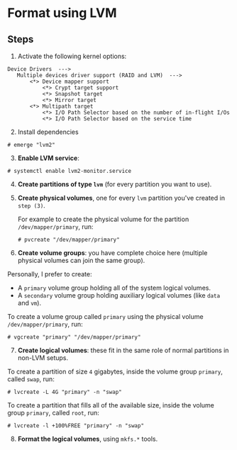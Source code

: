 # Format using LVM

## Steps

1. Activate the following kernel options:

  ```
  Device Drivers  --->
     Multiple devices driver support (RAID and LVM)  --->
         <*> Device mapper support
             <*> Crypt target support
             <*> Snapshot target
             <*> Mirror target
         <*> Multipath target
             <*> I/O Path Selector based on the number of in-flight I/Os
             <*> I/O Path Selector based on the service time
  ```

2. Install dependencies

  ```ShellSession
  # emerge "lvm2"
  ```

3. **Enable LVM service**:

  ```ShellSession
  # systemctl enable lvm2-monitor.service
  ```

4. **Create partitions of type `lvm`** (for every partition you want to use).

5. **Create physical volumes**, one for every `lvm` partition you've created in `step (3)`.
 
   For example to create the physical volume for the partition `/dev/mapper/primary`, run:
  
   ```ShellSession
   # pvcreate "/dev/mapper/primary"
   ```

6. **Create volume groups**: you have complete choice here (multiple physical volumes can join the same group).
  
  Personally, I prefer to create:
  * A `primary` volume group holding all of the system logical volumes.
  * A `secondary` volume group holding auxiliary logical volumes (like `data` and `vm`).
   
  To create a volume group called `primary` using the physical volume `/dev/mapper/primary`, run:

  ```ShellSession
  # vgcreate "primary" "/dev/mapper/primary"
  ```

7. **Create logical volumes**: these fit in the same role of normal partitions in non-LVM setups.

  To create a partition of size `4` gigabytes, inside the volume group `primary`, called `swap`, run:
  
  ```ShellSession
  # lvcreate -L 4G "primary" -n "swap"
  ```
  
  To create a partition that fills all of the available size, inside the volume group `primary`, called `root`, run:
  
  ```ShellSession
  # lvcreate -l +100%FREE "primary" -n "swap"
  ```
  
8. **Format the logical volumes**, using `mkfs.*` tools.
